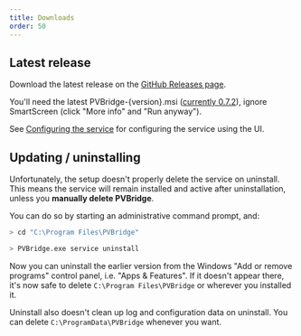 ```yaml
---
title: Downloads
order: 50
---
```

## Latest release
Download the latest release on the [GitHub Releases page](https://github.com/CodeCasterNL/PVBridge/releases).

You'll need the latest PVBridge-{version}.msi ([currently 0.7.2](https://github.com/CodeCasterNL/PVBridge/releases/tag/v0.7.2)), ignore SmartScreen (click "More info" and "Run anyway").

See [Configuring the service](./configuration.md) for configuring the service using the UI.

## Updating / uninstalling
Unfortunately, the setup doesn't properly delete the service on uninstall. This means the service will remain installed and active after uninstallation, unless you **manually delete PVBridge**.

You can do so by starting an administrative command prompt, and:

```bash
> cd "C:\Program Files\PVBridge"

> PVBridge.exe service uninstall
```

Now you can uninstall the earlier version from the Windows "Add or remove programs" control panel, i.e. "Apps & Features". If it doesn't appear there, it's now safe to delete `C:\Program Files\PVBridge` or wherever you installed it.

Uninstall also doesn't clean up log and configuration data on uninstall. You can delete `C:\ProgramData\PVBridge` whenever you want.
